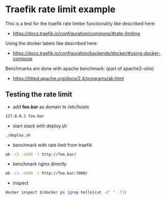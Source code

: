 # Traefik rate limit example

This is a test for the traefik rate limiter functionality like described here:
* https://docs.traefik.io/configuration/commons/#rate-limiting

Using the docker labels like described here:
* https://docs.traefik.io/configuration/backends/docker/#using-docker-compose

Benchmarks are done with apache benchmark: (part of apache2-utils)
* https://httpd.apache.org/docs/2.4/programs/ab.html

## Testing the rate limit

* add **foo.bar** as domain to /etc/hosts
```bash
127.0.0.1 foo.bar
```

* start stack with deploy.sh
```bash
./deploy.sh
```

* benchmark with rate limit from traefik
```bash
ab -c1 -n500 -l http://foo.bar/
```

* benchmark nginx directly
```bash
ab -c1 -n500 -l http://foo.bar:7080/
```

* inspect
```bash
docker inspect $(docker ps |grep hello|cut -d" " -f1)
```
